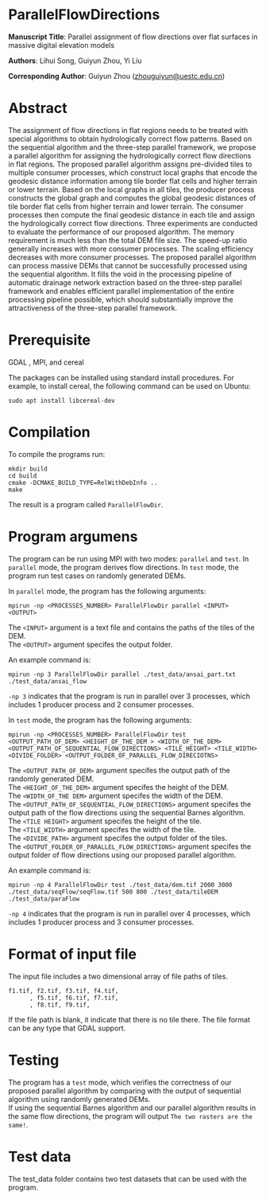 # ParallelFlowDirections

**Manuscript Title**: Parallel assignment of flow directions over flat surfaces in massive digital elevation models  

**Authors**: Lihui Song, Guiyun Zhou, Yi Liu  

**Corresponding Author**: Guiyun Zhou (zhouguiyun@uestc.edu.cn)  


# Abstract
The assignment of flow directions in flat regions needs to be treated with special algorithms to obtain hydrologically correct flow patterns. Based on the sequential algorithm and the three-step parallel framework, we propose a parallel algorithm for assigning the hydrologically correct flow directions in flat regions. The proposed parallel algorithm assigns pre-divided tiles to multiple consumer processes, which construct local graphs that encode the geodesic distance information among tile border flat cells and higher terrain or lower terrain. Based on the local graphs in all tiles, the producer process constructs the global graph and computes the global geodesic distances of tile border flat cells from higher terrain and lower terrain. The consumer processes then compute the final geodesic distance in each tile and assign the hydrologically correct flow directions. Three experiments are conducted to evaluate the performance of our proposed algorithm. The memory requirement is much less than the total DEM file size. The speed-up ratio generally increases with more consumer processes. The scaling efficiency decreases with more consumer processes. The proposed parallel algorithm can process massive DEMs that cannot be successfully processed using the sequential algorithm. It fills the void in the processing pipeline of automatic drainage network extraction based on the three-step parallel framework and enables efficient parallel implementation of the entire processing pipeline possible, which should substantially improve the attractiveness of the three-step parallel framework.

# Prerequisite

GDAL , MPI, and cereal

The packages can be installed using standard install procedures. For example, to install cereal, the following command can be used on Ubuntu:   
```
sudo apt install libcereal-dev
```




# Compilation

To compile the programs run:
```
mkdir build
cd build
cmake -DCMAKE_BUILD_TYPE=RelWithDebInfo ..
make
```
The result is a program called  `ParallelFlowDir`.

# Program argumens

The program can be run using MPI with two modes: `parallel` and `test`. In `parallel` mode, the program derives flow directions. In `test` mode, the program run test cases on randomly generated DEMs.

In `parallel` mode, the program has the following arguments: 
```
mpirun -np <PROCESSES_NUMBER> ParallelFlowDir parallel <INPUT> <OUTPUT>
```
The `<INPUT>` argument is a text file and contains the paths of the tiles of the DEM.  
The `<OUTPUT>` argument specifes the output folder.   

An example command is: 
```
mpirun -np 3 ParallelFlowDir parallel ./test_data/ansai_part.txt ./test_data/ansai_flow
```
`-np 3` indicates that the program is run in parallel over 3 processes, which includes 1 producer process and 2 consumer processes.  

In `test` mode, the program has the following arguments: 
```
mpirun -np <PROCESSES_NUMBER> ParallelFlowDir test <OUTPUT_PATH_OF_DEM> <HEIGHT_OF_THE_DEM > <WIDTH_OF_THE_DEM> <OUTPUT_PATH_OF_SEQUENTIAL_FLOW_DIRECTIONS> <TILE_HEIGHT> <TILE_WIDTH> <DIVIDE_FOLDER> <OUTPUT_FOLDER_OF_PARALLEL_FLOW_DIRECIOTNS>   
```
The `<OUTPUT_PATH_OF_DEM>` argument specifes the output path of the randomly generated DEM.  
The `<HEIGHT_OF_THE_DEM>` argument specifes the height of the DEM.   
The `<WIDTH_OF_THE DEM>` argument specifes the width of the DEM.   
The `<OUTPUT_PATH_OF_SEQUENTIAL_FLOW_DIRECTIONS>` argument specifes the output path of the flow directions using the sequential Barnes algorithm.  
The `<TILE HEIGHT>` argument specifes the height of the tile.   
The `<TILE_WIDTH>` argument specifes the width of the tile.   
The `<DIVIDE_PATH>` argument specifes the output folder of the tiles.  
The `<OUTPUT_FOLDER_OF_PARALLEL_FLOW_DIRECTIONS>` argument specifes the output folder of flow directions using our proposed parallel algorithm.  

An example command is: 
```
mpirun -np 4 ParallelFlowDir test ./test_data/dem.tif 2000 3000 ./test_data/seqFlow/seqFlow.tif 500 800 ./test_data/tileDEM ./test_data/paraFlow 
```
`-np 4` indicates that the program is run in parallel over 4 processes, which includes 1 producer process and 3 consumer processes. 

# Format of input file 

The input file includes a two dimensional array of file paths of tiles.  
```
f1.tif, f2.tif, f3.tif, f4.tif,
      , f5.tif, f6.tif, f7.tif,
      , f8.tif, f9.tif,
```
If the file path is blank, it indicate that there is no tile there. The file format can be any type that GDAL support. 

# Testing

The program has a `test` mode, which verifies the correctness of our proposed parallel algorithm by comparing with the output of sequential algorithm using randomly generated DEMs.   
If using the sequential Barnes algorithm and our parallel algorithm results in the same flow directions, the program will output `The two rasters are the same!`.

# Test data

The test_data folder contains two test datasets that can be used with the program.


